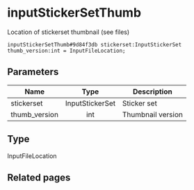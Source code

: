 # inputStickerSetThumb
Location of stickerset thumbnail (see files)

```
inputStickerSetThumb#9d84f3db stickerset:InputStickerSet thumb_version:int = InputFileLocation;
```

## Parameters
| Name | Type | Description |
| ---- | :----: | ----------- |
| stickerset | InputStickerSet | Sticker set |
| thumb_version | int | Thumbnail version |


## Type
InputFileLocation

## Related pages
